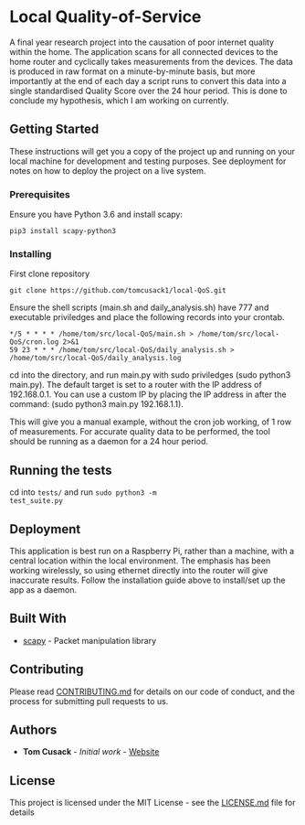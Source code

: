 # Local Quality-of-Service

A final year research project into the causation of poor internet quality within the home. The application scans for all connected devices to the home router and cyclically takes measurements from the devices. The data is produced in raw format on a minute-by-minute basis, but more importantly at the end of each day a script runs to convert this data into a single standardised Quality Score over the 24 hour period. This is done to conclude my hypothesis, which I am working on currently.

## Getting Started

These instructions will get you a copy of the project up and running on your local machine for development and testing purposes. See deployment for notes on how to deploy the project on a live system.

### Prerequisites

Ensure you have Python 3.6 and install scapy:

```
pip3 install scapy-python3
```

### Installing

First clone repository

```
git clone https://github.com/tomcusack1/local-QoS.git
```

Ensure the shell scripts (main.sh and daily_analysis.sh) have 777 and executable priviledges and place the following records into your crontab.

```
*/5 * * * * /home/tom/src/local-QoS/main.sh > /home/tom/src/local-QoS/cron.log 2>&1
59 23 * * * /home/tom/src/local-QoS/daily_analysis.sh > /home/tom/src/local-QoS/daily_analysis.log
```

cd into the directory, and run main.py with sudo priviledges (sudo python3 main.py). The default target is set to a router with the IP address of 192.168.0.1. You can use a custom IP by placing the IP address in after the command: (sudo python3 main.py 192.168.1.1).

This will give you a manual example, without the cron job working, of 1 row of measurements. For accurate quality data to be performed, the tool should be running as a daemon for a 24 hour period.

## Running the tests

cd into <code>tests/</code> and run <code>sudo python3 -m test_suite.py</code>

## Deployment

This application is best run on a Raspberry Pi, rather than a machine, with a central location within the local environment. The emphasis has been working wirelessly, so using ethernet directly into the router will give inaccurate results. Follow the installation guide above to install/set up the app as a daemon.

## Built With

* [scapy](https://github.com/secdev/scapy) - Packet manipulation library

## Contributing

Please read [CONTRIBUTING.md](https://gist.github.com/PurpleBooth/b24679402957c63ec426) for details on our code of conduct, and the process for submitting pull requests to us.

## Authors

* **Tom Cusack** - *Initial work* - [Website](https://tom-cusack.com)

## License

This project is licensed under the MIT License - see the [LICENSE.md](LICENSE.md) file for details
